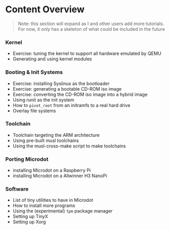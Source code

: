 # Content Overview

> Note: this section will expand as I and other users add more tutorials.
> For now, it only has a skeleton of what could be included in the future

### Kernel
* Exercise: tuning the kernel to support all hardware emulated by QEMU
* Generating and using kernel modules

### Booting & Init Systems
* Exercise: installing Syslinux as the bootloader
* Exercise: generating a bootable CD-ROM iso image
* Exercise: converting the CD-ROM iso image into a hybrid image
* Using runit as the init system
* How to `pivot_root` from an initramfs to a real hard drive
* Overlay file systems

### Toolchain
* Toolchain targeting the ARM architecture
* Using pre-built musl toolchains
* Using the musl-cross-make script to make toolchains

### Porting Microdot
* installing Microdot on a Raspberry Pi
* installing Microdot on a Allwinner H3 NanoPi

### Software
* List of tiny utilities to have in Microdot
* How to install more programs
* Using the (experimental) `tpm` package manager
* Setting up TinyX
* Setting up Xorg
